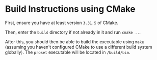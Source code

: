 # Build Instructions using CMake
First, ensure you have at least version `3.31.5` of CMake.

Then, enter the `build` directory if not already in it and run `cmake ..`.

After this, you should then be able to build the executable using `make` (assuming you haven't configured CMake to use a different build system globally). The `proset` executable will be located in `/build/bin`.
